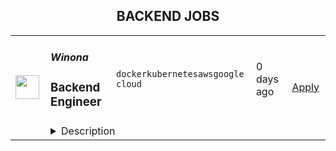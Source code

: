 <div align="center"><h2>BACKEND JOBS</h2></div><table><tr>
                <td width="100" height="100" rowspan="2">
                    <img src="https://yt3.googleusercontent.com/k45HnnNMWgPv-xF3D-u2ThxmesDOeU0p02rNJpbRWLes2Z18WpkLgXEE7XuBLkkzN_38AFnp3A=s160-c-k-c0x00ffffff-no-rj" width="38px" height="auto">
                </td>
                <td width="300">
                    <h5>Winona</h5>
                    <h3>Backend Engineer</h3>
                </td>
                <td width="300">
                    <code>docker</code><code>kubernetes</code><code>aws</code><code>google cloud</code>
                </td>
                <td width="200">
                <text>0 days ago</text>
                </td>
                <td width="100" rowspan="2">
                <a href="https://www.realworkfromanywhere.com/jobs/backend-engineer-winona-4624" align="right" target="_blank">Apply</a>
                </td>
            </tr>
            <tr>
                <td colspan="3">
                <details><summary>Description</summary>
                <p style="min-height:1.5em"><strong>About Winona:</strong></p><p style="min-height:1.5em"><a target="_blank" rel="noopener noreferrer nofollow" href="https://bywinona.com">Winona</a> is one of the leading telemedicine companies providing HRT for women in menopause. We’ve built all of our technology in house including an EHR, patient care admin system, patient portal, website, marketing technology etc. Winona has two compounding pharmacies and a team of in house physicians providing world-class care via a fully vertically integrated business model.</p><p style="min-height:1.5em"></p><p style="min-height:1.5em"><strong>About the Role:</strong></p><p style="min-height:1.5em">We're looking for a <strong>Back-end Engineer</strong> to join our app product team and help us develop and maintain the backend codebase and critical integrations for our Winona product. In this role, you will play a key part in the fast adaptation of our product team systems to support internal stakeholders like doctors and customer support. This role is crucial for ensuring the reliability and scalability of our telehealth platform by implementing new features and maintaining key systems.</p><p style="min-height:1.5em"></p><p style="min-height:1.5em"><strong>Seniority Level:</strong> Junior-Mid Level</p><p style="min-height:1.5em"></p><p style="min-height:1.5em"><strong>Key Responsibilities</strong></p><ul style="min-height:1.5em"><li><p style="min-height:1.5em">Build, maintain, and improve backend services and APIs that power the Winona platform.</p></li><li><p style="min-height:1.5em">Implement and maintain integrations with third-party services and tools, particularly Stripe.</p></li><li><p style="min-height:1.5em">Design, implement, and optimize backend systems and architecture.</p></li><li><p style="min-height:1.5em">Ensure robust authentication, authorization, and security mechanisms to protect patient data, including experience with OIDC.</p></li><li><p style="min-height:1.5em">Troubleshoot, debug, and resolve backend issues, and be able to independently fix production systems.</p></li><li><p style="min-height:1.5em">Collaborate closely with internal stakeholders and cross-functional teams to deliver features and solutions.</p></li><li><p style="min-height:1.5em">Write clean, well-documented, and testable code following engineering best practices.</p></li><li><p style="min-height:1.5em">Participate in code reviews and contribute to technical discussions around systems design and scalability.</p></li><li><p style="min-height:1.5em">Provide reliable coverage for backend support during U.S. business hours.</p></li></ul><p style="min-height:1.5em"></p><p style="min-height:1.5em"><strong>Qualifications</strong></p><ul style="min-height:1.5em"><li><p style="min-height:1.5em">At least 3 years of professional software development experience, with a significant focus on backend engineering.</p></li><li><p style="min-height:1.5em">Strong experience in building backend platform services.</p></li><li><p style="min-height:1.5em">Proficiency with ExpressJS, PostgreSQL, RESTful APIs, Stripe, and OIDC.</p></li><li><p style="min-height:1.5em">Strong programming skills in modern backend language (Node.js, Python, Go, or Java).</p></li><li><p style="min-height:1.5em">Deep technical understanding of backend engineering principles, including database design, API development, and system architecture.</p></li><li><p style="min-height:1.5em">Experience in maintaining and documenting APIs using OpenAPI Specification 2 (OAS2) is a plus.</p></li><li><p style="min-height:1.5em">Hands-on experience with various authentication mechanisms (e.g., OAuth2, JWT, SSO).</p></li><li><p style="min-height:1.5em">Familiarity with cloud platforms (e.g., AWS, Azure, Google Cloud) and containerization technologies (e.g., Docker, Kubernetes).</p></li><li><p style="min-height:1.5em">Hands-on experience with agile development methodologies and DevOps practices.</p></li><li><p style="min-height:1.5em">Strong communication skills, able to translate technical concepts clearly to technical and non-technical audiences.</p></li><li><p style="min-height:1.5em">Ability to adapt quickly to new technologies and changing business needs.</p></li><li><p style="min-height:1.5em">A personal computer with stable internet capable of efficiently running these development tools and applications.</p></li></ul><p style="min-height:1.5em"></p><p style="min-height:1.5em"><strong>What’s in it for you?</strong></p><p style="min-height:1.5em">As a full-time member of our team, you’ll enjoy:</p><ul style="min-height:1.5em"><li><p style="min-height:1.5em">Work wherever you choose.</p></li><li><p style="min-height:1.5em">Unlimited Paid Time off.</p></li><li><p style="min-height:1.5em">Paid non-working holidays per country of residence.</p></li><li><p style="min-height:1.5em">Pro-rated 13th-month bonus in select regions.</p></li><li><p style="min-height:1.5em">Referral bonuses.</p></li><li><p style="min-height:1.5em">Financial support for online courses.</p></li><li><p style="min-height:1.5em">Fun and casual work environment.</p></li><li><p style="min-height:1.5em">Employee engagement activities and virtual gatherings.</p></li><li><p style="min-height:1.5em">We are a diverse, global team! 🌍</p></li></ul><p style="min-height:1.5em"></p><p style="min-height:1.5em"><em><strong>Equal Employment Opportunity</strong></em></p><p style="min-height:1.5em"><em>Winona provides equal employment opportunities to all qualified individuals without regard to race, color, religion, sex, gender identity, sexual orientation, pregnancy, age, national origin, physical or mental disability, military or veteran status, genetic information, or any other protected classification. Equal employment opportunity extends to all aspects of employment including, but not limited to, recruitment, hiring, training, promotion, demotion, transfer, leaves of absence, and termination. Winona takes allegations of discrimination, harassment, and retaliation seriously and will promptly investigate such behaviors.</em></p>
                </details>
                </td>
            </tr></table>